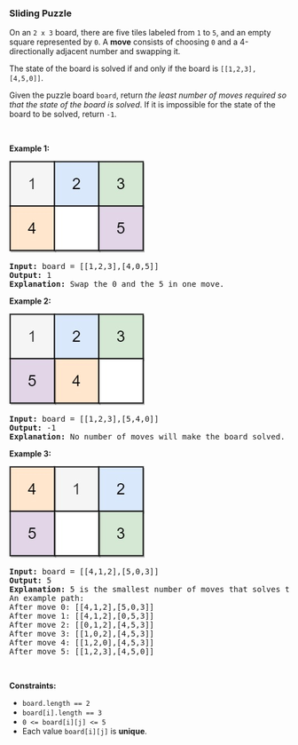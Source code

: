 
<h3>Sliding Puzzle</h3>
<div><p>On an <code>2 x 3</code> board, there are five tiles labeled from <code>1</code> to <code>5</code>, and an empty square represented by <code>0</code>. A <strong>move</strong> consists of choosing <code>0</code> and a 4-directionally adjacent number and swapping it.</p>
<p>The state of the board is solved if and only if the board is <code>[[1,2,3],[4,5,0]]</code>.</p>
<p>Given the puzzle board <code>board</code>, return <em>the least number of moves required so that the state of the board is solved</em>. If it is impossible for the state of the board to be solved, return <code>-1</code>.</p>
<p> </p>
<p><strong>Example 1:</strong></p>
<img alt="" src="assets/87bdb41f089c4ad89c942a1f40e7431d.jpg" style="width: 244px; height: 165px;"/>
<pre><strong>Input:</strong> board = [[1,2,3],[4,0,5]]
<strong>Output:</strong> 1
<strong>Explanation:</strong> Swap the 0 and the 5 in one move.
</pre>
<p><strong>Example 2:</strong></p>
<img alt="" src="assets/50e4d0d1a7b44914b7376b46cebfe4aa.jpg" style="width: 244px; height: 165px;"/>
<pre><strong>Input:</strong> board = [[1,2,3],[5,4,0]]
<strong>Output:</strong> -1
<strong>Explanation:</strong> No number of moves will make the board solved.
</pre>
<p><strong>Example 3:</strong></p>
<img alt="" src="assets/7efa0399b12149c3912ce9d9e07b473e.jpg" style="width: 244px; height: 165px;"/>
<pre><strong>Input:</strong> board = [[4,1,2],[5,0,3]]
<strong>Output:</strong> 5
<strong>Explanation:</strong> 5 is the smallest number of moves that solves the board.
An example path:
After move 0: [[4,1,2],[5,0,3]]
After move 1: [[4,1,2],[0,5,3]]
After move 2: [[0,1,2],[4,5,3]]
After move 3: [[1,0,2],[4,5,3]]
After move 4: [[1,2,0],[4,5,3]]
After move 5: [[1,2,3],[4,5,0]]
</pre>
<p> </p>
<p><strong>Constraints:</strong></p>
<ul>
<li><code>board.length == 2</code></li>
<li><code>board[i].length == 3</code></li>
<li><code>0 &lt;= board[i][j] &lt;= 5</code></li>
<li>Each value <code>board[i][j]</code> is <strong>unique</strong>.</li>
</ul>
</div>

